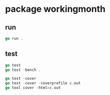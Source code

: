 # package workingmonth

## run

```go
go run .
```

## test

```go
go test
go test -bench .
```

```go
go test -cover
go test -cover -coverprofile c.out
go tool cover -html=c.out
```